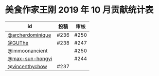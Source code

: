 # 美食作家王刚 2019 年 10 月贡献统计表

| id | 投稿 | 审核 |
| -- | --- | --- |
| [@archerdominique](https://github.com/archerdominique) | #236 | #250 |
| [@GUThe](https://github.com/GUThe) | #238 | #247 |
| [@immoonancient](https://github.com/immoonancient) | | #250 |
| [@max-sun-hongyi](https://github.com/max-sun-hongyi) | | #244 |
| [@vincenthychow](https://github.com/vincenthychow) | #237 | |


